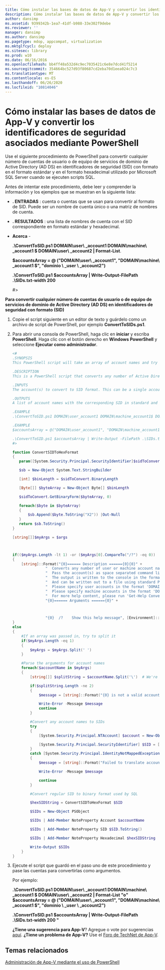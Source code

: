 ```yaml
---
title: Cómo instalar las bases de datos de App-V y convertir los identificadores de seguridad asociados mediante PowerShell
description: Cómo instalar las bases de datos de App-V y convertir los identificadores de seguridad asociados mediante PowerShell
author: dansimp
ms.assetid: 9399342b-1ea7-41df-b988-33e302f9debe
ms.reviewer: ''
manager: dansimp
ms.author: dansimp
ms.pagetype: mdop, appcompat, virtualization
ms.mktglfcycl: deploy
ms.sitesec: library
ms.prod: w10
ms.date: 06/16/2016
ms.openlocfilehash: bb4ff48a532d4c9ec7035421c6e8e7dcd41f5214
ms.sourcegitcommit: 354664bc527d93f80687cd2eba70d1eea024c7c3
ms.translationtype: MT
ms.contentlocale: es-ES
ms.lasthandoff: 06/26/2020
ms.locfileid: "10814046"
---
```

# Cómo instalar las bases de datos de App-V y convertir los identificadores de seguridad asociados mediante PowerShell


Use el siguiente procedimiento de PowerShell para convertir cualquier número de cuentas de usuario o de equipo de servicios de dominio de Active Directory (AD DS) en identificadores de seguridad (SID) con formato en el formato estándar y en el formato hexadecimal utilizado por Microsoft SQL Server cuando se ejecuten scripts SQL.

Antes de intentar este procedimiento, debe leer y comprender la información y los ejemplos que se muestran en la siguiente lista:

-   **. ENTRADAS** : cuenta o cuentas que se usan para convertir al formato de SID. Puede ser un nombre de cuenta único o una matriz de nombres de cuenta.

-   **. RESULTADOS** : una lista de nombres de cuenta con el SID correspondiente en formato estándar y hexadecimal.

-   **Acerca** -

    **.\\ConvertToSID.ps1 DOMAIN\\user\ _account1 DOMAIN\\machine\ _account1 $ DOMAIN\\user\ _account2 | Format-List**.

    **$accountsArray = @ ("DOMAIN\\user\ _account1", "DOMAIN\\machine\ _account1 $", "dominio \ _user \ _account2")**

    **.\\ConvertToSID.ps1 $accountsArray | Write-Output-FilePath .\\SIDs.txt-width 200**

    \#&gt;

**Para convertir cualquier número de cuentas de usuario o de equipo de servicios de dominio de Active Directory (AD DS) en identificadores de seguridad con formato (SID)**

1. Copie el script siguiente en un editor de texto y guárdelo como un archivo de script de PowerShell, por ejemplo **ConvertToSIDs.ps1**.

2. Para abrir una consola de PowerShell, haga clic en **iniciar** y escriba **PowerShell**. Haga clic con el botón derecho en **Windows PowerShell** y seleccione **Ejecutar como administrador**.

   ```powershell
   <#
   .SYNOPSIS
   This PowerShell script will take an array of account names and try to convert each of them to the corresponding SID in standard and hexadecimal formats.

   .DESCRIPTION
   This is a PowerShell script that converts any number of Active Directory (AD) user or machine accounts into formatted Security Identifiers (SIDs) both in the standard format and in the hexadecimal format used by SQL server when running SQL scripts.

   .INPUTS
   The account(s) to convert to SID format. This can be a single account name or an array of account names. Please see examples below.

   .OUTPUTS
   A list of account names with the corresponding SID in standard and hexadecimal formats

   .EXAMPLE
   .\ConvertToSID.ps1 DOMAIN\user_account1 DOMAIN\machine_account1$ DOMAIN\user_account2 | Format-List

   .EXAMPLE
   $accountsArray = @("DOMAIN\user_account1", "DOMAIN\machine_account1$", "DOMAIN_user_account2")

   .\ConvertToSID.ps1 $accountsArray | Write-Output -FilePath .\SIDs.txt -Width 200
   #>

   function ConvertSIDToHexFormat
   {
      param([System.Security.Principal.SecurityIdentifier]$sidToConvert)

      $sb = New-Object System.Text.StringBuilder

      [int] $binLength = $sidToConvert.BinaryLength

      [Byte[]] $byteArray = New-Object Byte[] $binLength

      $sidToConvert.GetBinaryForm($byteArray, 0)

      foreach($byte in $byteArray)
      {
          $sb.Append($byte.ToString("X2")) |Out-Null
      }
      return $sb.ToString()
   }

   [string[]]$myArgs = $args



   if(($myArgs.Length -lt 1) -or ($myArgs[0].CompareTo("/?") -eq 0))
   {
       [string]::Format("{0}====== Description ======{0}{0}" +
                  "  Converts any number of user or machine account names to string and hexadecimal SIDs.{0}" +
                  "  Pass the account(s) as space separated command line parameters. (For example 'ConvertToSID.exe DOMAIN\\Account1 DOMAIN\\Account2 ...'){0}" +
                  "  The output is written to the console in the format 'Account name    SID as string   SID as hexadecimal'{0}" +
                  "  And can be written out to a file using standard PowerShell redirection{0}" +
                  "  Please specify user accounts in the format 'DOMAIN\username'{0}" +
                  "  Please specify machine accounts in the format 'DOMAIN\machinename$'{0}" +
                  "  For more help content, please run 'Get-Help ConvertToSID.ps1'{0}" +
                  "{0}====== Arguments ======{0}" +



                  "{0}  /?    Show this help message", [Environment]::NewLine)
   }
   else
   {
       #If an array was passed in, try to split it
       if($myArgs.Length -eq 1)
       {
           $myArgs = $myArgs.Split(' ')
       }

       #Parse the arguments for account names
       foreach($accountName in $myArgs)
       {
           [string[]] $splitString = $accountName.Split('\')  # We're looking for the format "DOMAIN\Account" so anything that does not match, we reject

           if($splitString.Length -ne 2)
           {
               $message = [string]::Format("{0} is not a valid account name. Expected format 'Domain\username' for user accounts or 'DOMAIN\machinename$' for machine accounts.", $accountName)

               Write-Error -Message $message
               continue
           }

           #Convert any account names to SIDs
           try
           {
               [System.Security.Principal.NTAccount] $account = New-Object System.Security.Principal.NTAccount($splitString[0], $splitString[1])

               [System.Security.Principal.SecurityIdentifier] $SID = [System.Security.Principal.SecurityIdentifier]($account.Translate([System.Security.Principal.SecurityIdentifier]))
           }
           catch [System.Security.Principal.IdentityNotMappedException]
           {
               $message = [string]::Format("Failed to translate account object '{0}' to a SID. Please verify that this is a valid user or machine account.", $account.ToString())

               Write-Error -Message $message

               continue
           }

           #Convert regular SID to binary format used by SQL

           $hexSIDString = ConvertSIDToHexFormat $SID

           $SIDs = New-Object PSObject

           $SIDs | Add-Member NoteProperty Account $accountName

           $SIDs | Add-Member NoteProperty SID $SID.ToString()

           $SIDs | Add-Member NoteProperty Hexadecimal $hexSIDString

           Write-Output $SIDs
       }
   }
   ```

3. Ejecute el script que guardó en el paso uno de este procedimiento y pase las cuentas para convertirlas como argumentos.

   Por ejemplo:

   **.\\ConvertToSID.ps1 DOMAIN\\user\ _account1 DOMAIN\\machine\ _account1 $ DOMAIN\\user\ _account2 | Format-List "o" $accountsArray = @ ("DOMAIN\\user\ _account1", "DOMAIN\\machine\ _account1 $", "dominio \ _user \ _account2")**

   **.\\ConvertToSID.ps1 $accountsArray | Write-Output-FilePath .\\SIDs.txt-width 200 "**

   **¿Tiene una sugerencia para App-V**? Agregue o vote por sugerencias [aquí](http://appv.uservoice.com/forums/280448-microsoft-application-virtualization). **¿Tiene un problema de App-V?** Use el [Foro de TechNet de App-V](https://social.technet.microsoft.com/Forums/home?forum=mdopappv).

## Temas relacionados


[Administración de App-V mediante el uso de PowerShell](administering-app-v-by-using-powershell.md)
